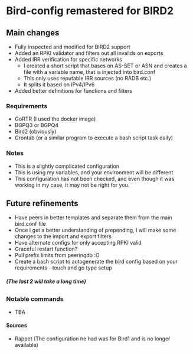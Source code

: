 # Bird-config remastered for BIRD2

## Main changes 
- Fully inspected and modified for BIRD2 support
- Added an RPKI validator and filters out all invalids on exports
- Added IRR verification for specific networks
  - I created a short script that bases on AS-SET or ASN and creates a file with a variable name, that is injected into bird.conf
  - This only uses reputable IRR sources (no RADB etc.)
  - It splits it based on IPv4/IPv6
- Added better definitions for functions and filters

### Requirements
- GoRTR (I used the docker image)
- BGPQ3 or BGPQ4
- Bird2 (obviously)
- Crontab (or a similar program to execute a bash script task daily)

### Notes
- This is a slightly complicated configuration
- This is using my variables, and your environment will be different
- This configuration has not been checked, and even though it was working in my case, it may not be right for you.

## Future refinements
- Have peers in better templates and separate them from the main bird.conf file
- Once I get a better understanding of prepending, I will make some changes to the import and export filters
- Have alternate configs for only accepting RPKI valid
- Graceful restart function?
- Pull prefix limits from peeringdb :O
- Create a bash script to autogenerate the bird config based on your requirements - touch and go type setup
##### (The last 2 will take a long time)
##
### Notable commands
- TBA

#### Sources
- Rappet (The configuration he had was for Bird1 and is no longer available)
